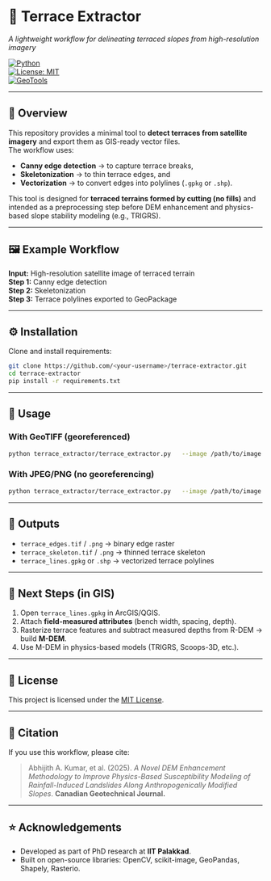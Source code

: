 # 🌱 Terrace Extractor  
*A lightweight workflow for delineating terraced slopes from high-resolution imagery*  

[![Python](https://img.shields.io/badge/Python-3.9+-blue.svg)](https://www.python.org/)  
[![License: MIT](https://img.shields.io/badge/License-MIT-green.svg)](LICENSE)  
[![GeoTools](https://img.shields.io/badge/GeoPackage-✔-brightgreen)](https://gdal.org/drivers/vector/gpkg.html)  

---

## 📖 Overview
This repository provides a minimal tool to **detect terraces from satellite imagery** and export them as GIS-ready vector files.  
The workflow uses:
- **Canny edge detection** → to capture terrace breaks,
- **Skeletonization** → to thin terrace edges, and
- **Vectorization** → to convert edges into polylines (`.gpkg` or `.shp`).  

This tool is designed for **terraced terrains formed by cutting (no fills)** and intended as a preprocessing step before DEM enhancement and physics-based slope stability modeling (e.g., TRIGRS).

---

## 🖼️ Example Workflow

**Input:** High-resolution satellite image of terraced terrain  
**Step 1:** Canny edge detection  
**Step 2:** Skeletonization  
**Step 3:** Terrace polylines exported to GeoPackage  

---

## ⚙️ Installation
Clone and install requirements:

```bash
git clone https://github.com/<your-username>/terrace-extractor.git
cd terrace-extractor
pip install -r requirements.txt
```

---

## 🚀 Usage

### With GeoTIFF (georeferenced)
```bash
python terrace_extractor/terrace_extractor.py   --image /path/to/image.tif   --out ./out   --t1 50 --t2 150 --kernel 3   --min-length 5   --as-gpkg
```

### With JPEG/PNG (no georeferencing)
```bash
python terrace_extractor/terrace_extractor.py   --image /path/to/image.jpg   --out ./out   --t1 50 --t2 150 --kernel 3   --min-length 5   --epsg 32643   --pixel-size 0.3   --origin-x 500000   --origin-y 1100000   --as-gpkg
```

---

## 📂 Outputs
- `terrace_edges.tif` / `.png` → binary edge raster  
- `terrace_skeleton.tif` / `.png` → thinned terrace skeleton  
- `terrace_lines.gpkg` or `.shp` → vectorized terrace polylines  

---

## 🔧 Next Steps (in GIS)
1. Open `terrace_lines.gpkg` in ArcGIS/QGIS.  
2. Attach **field-measured attributes** (bench width, spacing, depth).  
3. Rasterize terrace features and subtract measured depths from R-DEM → build **M-DEM**.  
4. Use M-DEM in physics-based models (TRIGRS, Scoops-3D, etc.).  

---

## 📜 License
This project is licensed under the [MIT License](LICENSE).  

---

## 🙌 Citation
If you use this workflow, please cite:  
> Abhijith A. Kumar, et al. (2025). *A Novel DEM Enhancement Methodology to Improve Physics-Based Susceptibility Modeling of Rainfall-Induced Landslides Along Anthropogenically Modified Slopes*. **Canadian Geotechnical Journal.**

---

## ⭐ Acknowledgements
- Developed as part of PhD research at **IIT Palakkad**.  
- Built on open-source libraries: OpenCV, scikit-image, GeoPandas, Shapely, Rasterio.  
